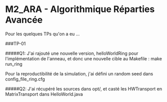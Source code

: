# M2_ARA - Algorithmique Réparties Avancée

Pour les quelques TPs qu'on a eu ...

###TP-01

#####Q1:
J'ai rajouté une nouvelle version, helloWorldRing pour l'implémentation
de l'anneau, et donc une nouvelle cible au Makefile : make run_ring <br/>

Pour la reproductibilité de la simulation, j'ai défini un random seed dans
config_file_ring.cfg

#####Q2:
J'ai récupéré les sources dans opt/, et casté les HWTransport en MatrixTransport dans
HelloWorld.java
